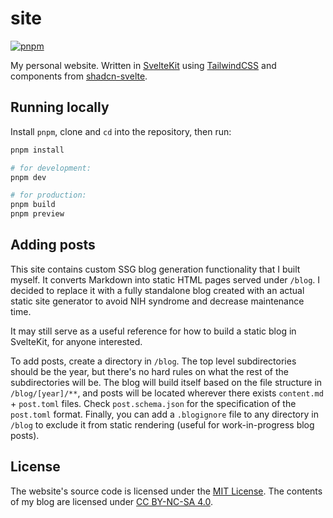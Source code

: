 # site

[![pnpm](https://img.shields.io/badge/maintained%20with-pnpm-cc00ff.svg?style=for-the-badge&logo=pnpm)](https://pnpm.io/)

My personal website. Written in [SvelteKit](https://kit.svelte.dev) using
[TailwindCSS](https://tailwindcss.com/) and components from
[shadcn-svelte](https://www.shadcn-svelte.com/).

## Running locally

Install `pnpm`, clone and `cd` into the repository, then run:

```bash
pnpm install

# for development:
pnpm dev

# for production:
pnpm build
pnpm preview
```

## Adding posts

This site contains custom SSG blog generation functionality that I built myself. It converts
Markdown into static HTML pages served under `/blog`. I decided to replace it with a fully
standalone blog created with an actual static site generator to avoid NIH syndrome and decrease
maintenance time.

It may still serve as a useful reference for how to build a static blog in SvelteKit, for anyone
interested.

To add posts, create a directory in `/blog`. The top level subdirectories should be the year, but
there's no hard rules on what the rest of the subdirectories will be. The blog will build itself
based on the file structure in `/blog/[year]/**`, and posts will be located wherever there exists
`content.md` + `post.toml` files. Check `post.schema.json` for the specification of the `post.toml`
format. Finally, you can add a `.blogignore` file to any directory in `/blog` to exclude it from
static rendering (useful for work-in-progress blog posts).

## License

The website's source code is licensed under the [MIT License](LICENSE). The contents of my blog are
licensed under [CC BY-NC-SA 4.0](https://creativecommons.org/licenses/by-nc-sa/4.0/).
